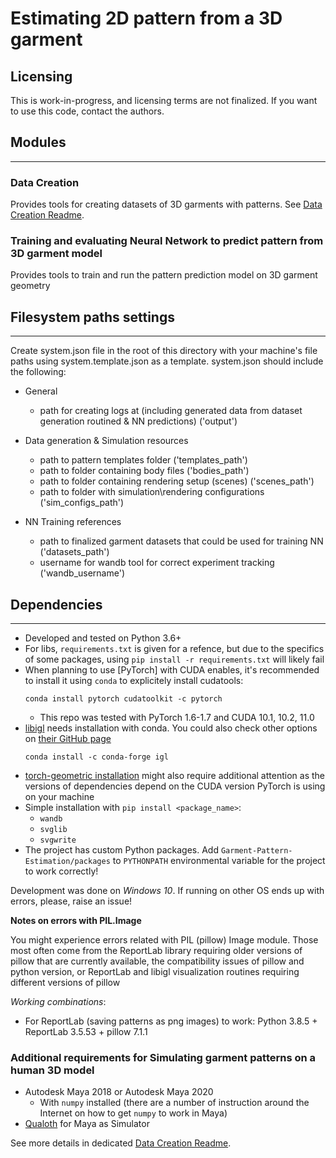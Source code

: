 # Estimating 2D pattern from a 3D garment

## Licensing 
This is work-in-progress, and licensing terms are not finalized. If you want to use this code, contact the authors. 

## Modules
---

### Data Creation

Provides tools for creating datasets of 3D garments with patterns. See [Data Creation Readme](data_generation/ReadMe.md).

### Training and evaluating Neural Network to predict pattern from 3D garment model

Provides tools to train and run the pattern prediction model on 3D garment geometry 

## Filesystem paths settings
---
Create system.json file in the root of this directory with your machine's file paths using system.template.json as a template. 
system.json should include the following: 
* General
    * path for creating logs at (including generated data from dataset generation routined & NN predictions) ('output')

* Data generation & Simulation resources 
    * path to pattern templates folder ('templates_path') 
    * path to folder containing body files ('bodies_path')
    * path to folder containing rendering setup (scenes) ('scenes_path')
    * path to folder with simulation\rendering configurations ('sim_configs_path')

* NN Training references
    * path to finalized garment datasets that could be used for training NN ('datasets_path')
    * username for wandb tool for correct experiment tracking ('wandb_username')



## Dependencies
---

* Developed and tested on Python 3.6+
* For libs, `requirements.txt` is given for a refence, but due to the specifics of some packages, using `pip install -r requirements.txt` will likely fail
* When planning to use [PyTorch] with CUDA enables, it's recommended to install it using `conda` to explicitely install cudatools: 
    ```
    conda install pytorch cudatoolkit -c pytorch
    ```
    * This repo was tested with PyTorch 1.6-1.7 and CUDA 10.1, 10.2, 11.0
* [libigl](https://github.com/libigl/libigl-python-bindings) needs installation with conda. You could also check other options on [their GitHub page](https://github.com/libigl/libigl-python-bindings)
    ```
    conda install -c conda-forge igl
    ```
* [torch-geometric installation](https://pytorch-geometric.readthedocs.io/en/latest/notes/installation.html) might also require additional attention as the versions of dependencies depend on the CUDA version PyTorch is using on your machine
* Simple installation with `pip install <package_name>`: 
    * `wandb` 
    * `svglib` 
    * `svgwrite`
* The project has custom Python packages. Add `Garment-Pattern-Estimation/packages` to `PYTHONPATH` environmental variable for the project to work correctly!

Development was done on _Windows 10_. If running on other OS ends up with errors, please, raise an issue!

**Notes on errors with PIL.Image**

You might experience errors related with PIL (pillow) Image module. Those most often come from the ReportLab library requiring older versions of pillow that are currently available, the compatibility issues of pillow and python version, or ReportLab and libigl visualization routines requiring different versions of pillow

*Working combinations*:
* For ReportLab (saving patterns as png images) to work: Python 3.8.5 + ReportLab 3.5.53 + pillow 7.1.1

### Additional requirements for Simulating garment patterns on a human 3D model

* Autodesk Maya 2018 or Autodesk Maya 2020 
    * With `numpy` installed (there are a number of instruction around the Internet on how to get `numpy` to work in Maya)
* [Qualoth](https://www.qualoth.com/) for Maya as Simulator

See more details in dedicated [Data Creation Readme](data_generation/ReadMe.md).